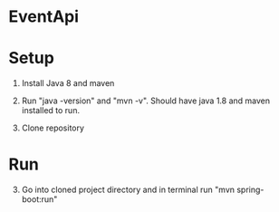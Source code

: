 # EventApi

# Setup

1. Install Java 8 and maven

2. Run "java -version" and "mvn -v". Should have java 1.8 and maven installed to run.

2. Clone repository

# Run

3. Go into cloned project directory and in terminal run "mvn spring-boot:run"
